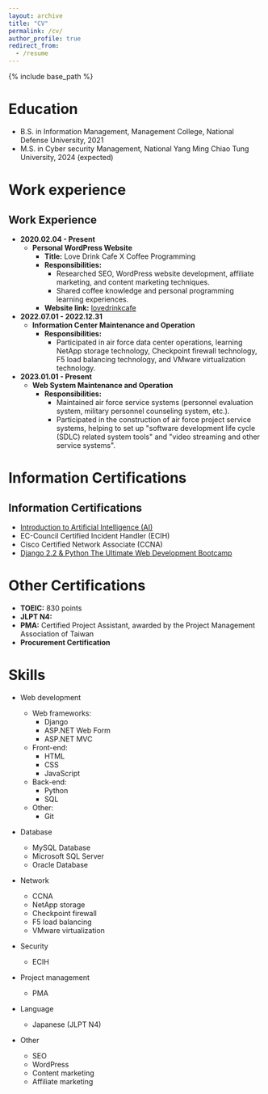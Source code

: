 ```yaml
---
layout: archive
title: "CV"
permalink: /cv/
author_profile: true
redirect_from:
  - /resume
---
```


{% include base_path %}

Education
======
* B.S. in Information Management, Management College, National Defense University, 2021
* M.S. in Cyber security Management, National Yang Ming Chiao Tung University, 2024 (expected)


Work experience
======
## Work Experience

* **2020.02.04 - Present**
    * **Personal WordPress Website**
        * **Title:** Love Drink Cafe X Coffee Programming
        * **Responsibilities:**
            * Researched SEO, WordPress website development, affiliate marketing, and content marketing techniques.
            * Shared coffee knowledge and personal programming learning experiences.
        * **Website link:** [lovedrinkcafe](https://lovedrinkcafe.com)
* **2022.07.01 - 2022.12.31**
    * **Information Center Maintenance and Operation**
        * **Responsibilities:**
            * Participated in air force data center operations, learning NetApp storage technology, Checkpoint firewall technology, F5 load balancing technology, and VMware virtualization technology.
* **2023.01.01 - Present**
    * **Web System Maintenance and Operation**
        * **Responsibilities:**
            * Maintained air force service systems (personnel evaluation system, military personnel counseling system, etc.).
            * Participated in the construction of air force project service systems, helping to set up "software development life cycle (SDLC) related system tools" and "video streaming and other service systems".

Information Certifications
======
## Information Certifications
* [Introduction to Artificial Intelligence (AI)](https://www.coursera.org/account/accomplishments/certificate/D63RJZRDNGC4)
* EC-Council Certified Incident Handler (ECIH)
* Cisco Certified Network Associate (CCNA)
* [Django 2.2 & Python The Ultimate Web Development Bootcamp](https://www.udemy.com/certificate/UC-DK32X8UO/)

Other Certifications
======
* **TOEIC:** 830 points
* **JLPT N4:**
* **PMA:** Certified Project Assistant, awarded by the Project Management Association of Taiwan
* **Procurement Certification**


Skills
======

* Web development
    * Web frameworks:
        * Django
        * ASP.NET Web Form
        * ASP.NET MVC
    * Front-end:
        * HTML
        * CSS
        * JavaScript
    * Back-end:
        * Python
        * SQL
    * Other:
        * Git

* Database
    * MySQL Database
    * Microsoft SQL Server
    * Oracle Database
* Network
    * CCNA
    * NetApp storage
    * Checkpoint firewall
    * F5 load balancing
    * VMware virtualization
* Security
    * ECIH
* Project management
    * PMA
* Language
    * Japanese (JLPT N4)
* Other
    * SEO
    * WordPress
    * Content marketing
    * Affiliate marketing

<!--
Publications
======
  <ul>{% for post in site.publications %}
    {% include archive-single-cv.html %}
  {% endfor %}</ul>

Talks
======
  <ul>{% for post in site.talks %}
    {% include archive-single-talk-cv.html %}
  {% endfor %}</ul>

Teaching
======
  <ul>{% for post in site.teaching %}
    {% include archive-single-cv.html %}
  {% endfor %}</ul>

Service and leadership
======
* Currently signed in to 43 different slack teams
-->
